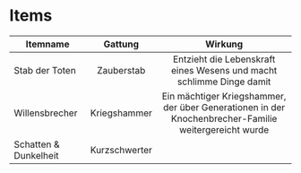 # Items

| Itemname       |  Gattung   |                               Wirkung                                |
| -------------- | :--------: | :------------------------------------------------------------------: |
| Stab der Toten | Zauberstab | Entzieht die Lebenskraft eines Wesens und macht schlimme Dinge damit |
| Willensbrecher | Kriegshammer | Ein mächtiger Kriegshammer, der über Generationen in der Knochenbrecher-Familie weitergereicht wurde |
| Schatten & Dunkelheit | Kurzschwerter |                                                                      |
